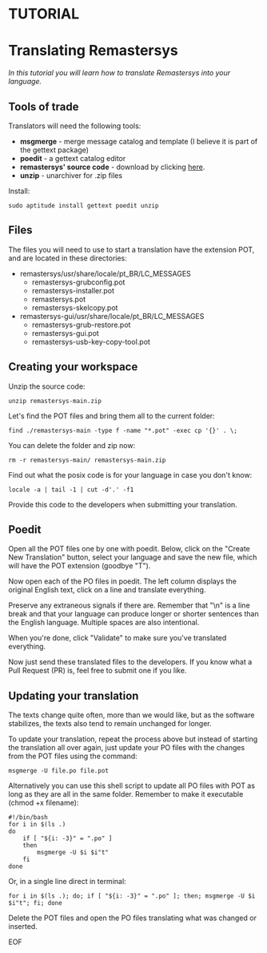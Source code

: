 # TUTORIAL
# Translating Remastersys

*In this tutorial you will learn how to translate Remastersys into your language.*

## Tools of trade

Translators will need the following tools:

* __msgmerge__ - merge message catalog and template (I believe it is part of the gettext package)
* __poedit__ - a gettext catalog editor
* __remastersys' source code__ - download by clicking [here](https://github.com/nerun/remastersys/archive/refs/heads/main.zip).
* __unzip__ - unarchiver for .zip files

Install:

```shell
sudo aptitude install gettext poedit unzip
```

## Files

The files you will need to use to start a translation have the extension POT, and are located in these directories:

* remastersys/usr/share/locale/pt\_BR/LC\_MESSAGES
   * remastersys-grubconfig.pot
   * remastersys-installer.pot
   * remastersys.pot
   * remastersys-skelcopy.pot
* remastersys-gui/usr/share/locale/pt\_BR/LC\_MESSAGES
   * remastersys-grub-restore.pot
   * remastersys-gui.pot
   * remastersys-usb-key-copy-tool.pot
   
## Creating your workspace

Unzip the source code:

```shell
unzip remastersys-main.zip
```

Let's find the POT files and bring them all to the current folder:

```shell
find ./remastersys-main -type f -name "*.pot" -exec cp '{}' . \;
```

You can delete the folder and zip now:

```shell
rm -r remastersys-main/ remastersys-main.zip
```

Find out what the posix code is for your language in case you don't know:

```shell
locale -a | tail -1 | cut -d'.' -f1
```

Provide this code to the developers when submitting your translation.

## Poedit

Open all the POT files one by one with poedit. Below, click on the "Create New Translation" button, select your language and save the new file, which will have the POT extension (goodbye "T").

Now open each of the PO files in poedit. The left column displays the original English text, click on a line and translate everything.

Preserve any extraneous signals if there are. Remember that "\n" is a line break and that your language can produce longer or shorter sentences than the English language. Multiple spaces are also intentional.

When you're done, click "Validate" to make sure you've translated everything.

Now just send these translated files to the developers. If you know what a Pull Request (PR) is, feel free to submit one if you like.

## Updating your translation

The texts change quite often, more than we would like, but as the software stabilizes, the texts also tend to remain unchanged for longer.

To update your translation, repeat the process above but instead of starting the translation all over again, just update your PO files with the changes from the POT files using the command:

```shell
msgmerge -U file.po file.pot
```

Alternatively you can use this shell script to update all PO files with POT as long as they are all in the same folder. Remember to make it executable (chmod +x filename):

```shell
#!/bin/bash
for i in $(ls .)
do
    if [ "${i: -3}" = ".po" ]
    then
        msgmerge -U $i $i"t"
    fi
done
```

Or, in a single line direct in terminal:

```shell
for i in $(ls .); do; if [ "${i: -3}" = ".po" ]; then; msgmerge -U $i $i"t"; fi; done
```

Delete the POT files and open the PO files translating what was changed or inserted.

EOF